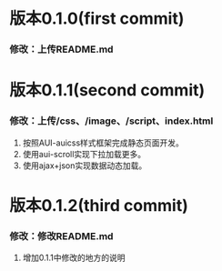 # 版本0.1.0(first commit)

### 修改：上传README.md





# 版本0.1.1(second commit)

### 修改：上传/css、/image、/script、index.html

1. 按照AUI-auicss样式框架完成静态页面开发。
2. 使用aui-scroll实现下拉加载更多。
3. 使用ajax+json实现数据动态加载。





# 版本0.1.2(third commit)

### 修改：修改README.md

1. 增加0.1.1中修改的地方的说明
